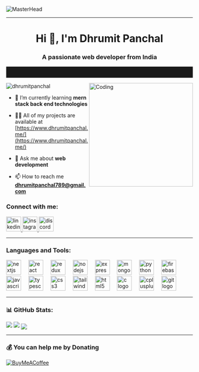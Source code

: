 ![MasterHead](https://user-images.githubusercontent.com/90236635/232446433-d5540fa2-fe28-4bb8-b929-cdb51fe61336.gif)
<hr>
<h1 align="center">Hi 👋, I'm Dhrumit Panchal</h1>
<h3 align="center">A passionate web developer from India</h3>
<hr style="height:30">
<img align="right" alt="Coding" width="280" src="https://github.com/DhrumitPanchal/DhrumitPanchal/assets/118439793/6d2c91bc-ddf2-449f-b431-8173c5e53b44">

<p align="left"> <img src="https://komarev.com/ghpvc/?username=dhrumitpanchal&label=Profile%20views&color=0e75b6&style=flat" alt="dhrumitpanchal" /> </p>

- 🌱 I’m currently learning **mern stack back end technologies**

- 👨‍💻 All of my projects are available at [https://www.dhrumitpanchal.me/](https://www.dhrumitpanchal.me/)

- 💬 Ask me about **web development**

- 📫 How to reach me **dhrumitpanchal789@gmail.com**
  
<h3 align="left">Connect with me:</h3>
<div align="left">
  <a href="="https://linkedin.com/in/dhrumit panchal" target="_blank">
    <img src="https://img.shields.io/static/v1?message=LinkedIn&logo=linkedin&label=&color=0077B5&logoColor=white&labelColor=&style=for-the-badge" height="40" alt="linkedin logo"  />
  </a>
  <a href="https://instagram.com/dhrumit_789" target="_blank">
    <img src="https://img.shields.io/static/v1?message=Instagram&logo=instagram&label=&color=E4405F&logoColor=white&labelColor=&style=for-the-badge" height="40" alt="instagram logo"  />
  </a>
  <a href="https://discord.gg/dhrumit panchal" target="_blank">
    <img src="https://img.shields.io/static/v1?message=Discord&logo=discord&label=&color=7289DA&logoColor=white&labelColor=&style=for-the-badge" height="40" alt="discord logo"  />
  </a>
</div>
<hr>
<h3 align="left">Languages and Tools:</h3>
<div align="left">
  <img src="https://cdn.jsdelivr.net/gh/devicons/devicon/icons/nextjs/nextjs-original.svg" height="40" alt="nextjs logo"  />
  <img width="12" />
  <img src="https://skillicons.dev/icons?i=react" height="40" alt="react logo"  />
  <img width="12" />
  <img src="https://skillicons.dev/icons?i=redux" height="40" alt="redux logo"  />
  <img width="12" />
  <img src="https://cdn.jsdelivr.net/gh/devicons/devicon/icons/nodejs/nodejs-original.svg" height="40" alt="nodejs logo"  />
  <img width="12" />
  <img src="https://skillicons.dev/icons?i=express" height="40" alt="express logo"  />
  <img width="12" />
  <img src="https://skillicons.dev/icons?i=mongodb" height="40" alt="mongodb logo"  />
  <img width="12" />
  <img src="https://skillicons.dev/icons?i=py" height="40" alt="python logo"  />
  <img width="12" />
  <img src="https://skillicons.dev/icons?i=firebase" height="40" alt="firebase logo"  />
  <img width="12" />
  <img src="https://skillicons.dev/icons?i=js" height="40" alt="javascript logo"  />
  <img width="12" />
  <img src="https://skillicons.dev/icons?i=ts" height="40" alt="typescript logo"  />
  <img width="12" />
  <img src="https://skillicons.dev/icons?i=css" height="40" alt="css3 logo"  />
  <img width="12" />
  <img src="https://skillicons.dev/icons?i=tailwind" height="40" alt="tailwindcss logo"  />
  <img width="12" />
  <img src="https://skillicons.dev/icons?i=html" height="40" alt="html5 logo"  />
  <img width="12" />
  <img src="https://skillicons.dev/icons?i=c" height="40" alt="c logo"  />
  <img width="12" />
  <img src="https://skillicons.dev/icons?i=cpp" height="40" alt="cplusplus logo"  />
  <img width="12" />
  <img src="https://skillicons.dev/icons?i=git" height="40" alt="git logo"  />
</div>

<hr>
<h3>📊 GitHub Stats:</h3>
  <img src="https://github-readme-stats.vercel.app/api?username=DhrumitPanchal&theme=nightowl&hide_border=false&include_all_commits=true&count_private=true" />
  <img src="https://github-readme-streak-stats.herokuapp.com/?user=DhrumitPanchal&theme=nightowl&hide_border=false"/>
  <img align="center" src="https://github-readme-stats.vercel.app/api/top-langs/?username=DhrumitPanchal&theme=nightowl&hide_border=false&include_all_commits=true&count_private=true&layout=compact"/>

<hr>
 <h3>💰 You can help me by Donating</h3>
 
[![BuyMeACoffee](https://img.shields.io/badge/Buy%20Me%20a%20Coffee-ffdd00?style=for-the-badge&logo=buy-me-a-coffee&logoColor=black)](https://www.buymeacoffee.com/dhrumitpans)
